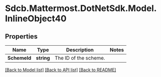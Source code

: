 # Sdcb.Mattermost.DotNetSdk.Model.InlineObject40
## Properties

Name | Type | Description | Notes
------------ | ------------- | ------------- | -------------
**SchemeId** | **string** | The ID of the scheme. | 

[[Back to Model list]](../README.md#documentation-for-models) [[Back to API list]](../README.md#documentation-for-api-endpoints) [[Back to README]](../README.md)

